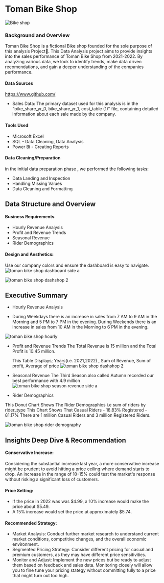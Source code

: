 # Toman Bike Shop
![Bike shop](https://github.com/user-attachments/assets/370ae9b0-61f2-4a75-af1a-b3470b85bf51)

### Background and Overview
Toman Bike Shop is a fictional Bike shop founded for the sole purpose of this analysis Project🚴. 
This Data Analysis project aims to provide insights into the sales performance of Toman Bike Shop from 2021-2022. By analyzing various data, we look to identify trends, make data driven recomendations, and gain a deeper understanding of the companies performance.

#### Data Sources
https://www.github.com/
  * Sales Data: The primary dataset used for this analysis is in the "bike_share_yr_0, bike_share_yr_1, cost_table (1)" file, containing detailed information about each sale made by the company.
#### Tools Used
* Microsoft Excel
* SQL - Data Cleaning, Data Analysis
* Power Bi - Creating Reports
#### Data Cleaning/Preparation
in the initial data preparation phase , we performed the following tasks:
  * Data Landing and Inspection
  * Handling Missing Values
  * Data Cleaning and Formatting

## Data Structure and Overview
#### Business Requirements
  * Hourly Revenue Analysis
  * Profit and Revenue Trends
  * Seasonal Revenue
  * Rider Demographics
#### Design and Aesthetics:
Use our company colors and ensure the dashboard is easy to navigate.
![toman bike shop dashboard side a](https://github.com/user-attachments/assets/c5c645f9-c369-4197-9b37-4f518bd25805)

![toman bike shop dashshop 2](https://github.com/user-attachments/assets/6bda2ffb-a18d-4d3a-9b0a-06f55537feb8)

## Executive Summary

 * Hourly Revenue Analysis
- During Weekdays there is an increase in sales from 7 AM to 9 AM in the Morning and 5 PM to 7 PM in the evening. During Weekends there is an increase in sales from 10 AM in the Morning to 6 PM in the evening.

![toman bike shop hourly](https://github.com/user-attachments/assets/5397331a-c9d0-4bc1-b69e-3be1daa4ac48)


 * Profit and Revenue Trends
The Total Revenue is 15 million and the Total Profit is 10.45 million.


   This Table Displays; Years(i.e. 2021,2022) , Sum of Revenue, Sum of profit, Average of price
![toman bike shop dashshop 2](https://github.com/user-attachments/assets/ae05946d-6075-4eb0-85ad-8f73fba2989a)


 * Seasonal Revenue
The Third Season also called Autumn recorded our best performance with 4.9 million
![toman bike shop season revenue side a](https://github.com/user-attachments/assets/7e9a5c3a-ec39-4aac-a56d-4064adc86081)


 * Rider Demographics


This Donut Chart Shows The Rider Demographics i.e sum of riders by rider_type
This Chart Shows That
Casual Riders - 18.83%
Registered - 81.17%
There are 1 million Casual Riders and 3 million Registered Riders.
   
![toman bike shop rider demography](https://github.com/user-attachments/assets/e99b788f-e6e3-4a10-8d72-eeb1dc97c54a)

## Insights Deep Dive & Recommendation
#### Conservative Increase:
Considering the substantial increase last year, a more conservative increase might be prudent to avoid hitting a price ceiling where demand starts to drop. An increase in the range of 10-15% could test the market's response without risking a significant loss of customers.

#### Price Setting:
* If the price in 2022 was was $4.99, a 10% increase would make the price about $5.49.
* A 15% increase would set the price at approximately $5.74.

#### Recommended Strategy:
   * Market Analysis: Conduct further market research to understand current market conditions, competitive changes, and the overall economic environment.
   * Segmented Pricing Strategy: Consider different pricing for casual and premium customers, as they may have different price sensitivities.
   * Monitor and Adjust: Implement the new prices but be ready to adjust them based on feedback and sales data. Monitoring closely will allow you to fine tune your pricing stategy without committing fully to a price that might turn out too high.



